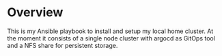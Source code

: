 # Overview
This is my Ansible playbook to install and setup my local home cluster. At the moment it consists of a single node cluster with argocd as GitOps tool and a NFS share for persistent storage.